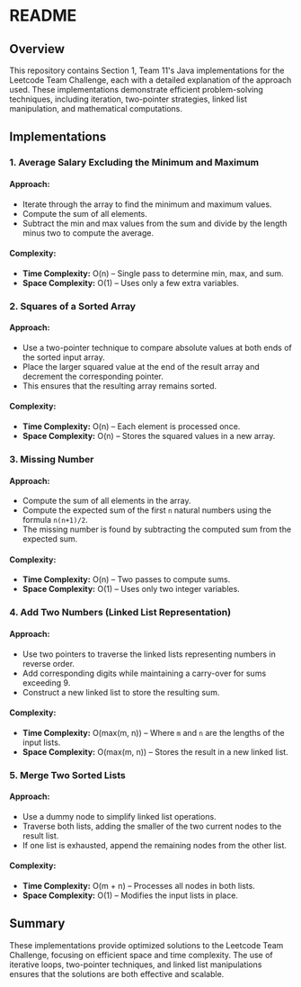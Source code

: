 # README

## Overview
This repository contains Section 1, Team 11's Java implementations for the Leetcode Team Challenge, each with a detailed explanation of the approach used. These implementations demonstrate efficient problem-solving techniques, including iteration, two-pointer strategies, linked list manipulation, and mathematical computations.

## Implementations

### 1. Average Salary Excluding the Minimum and Maximum
#### Approach:
- Iterate through the array to find the minimum and maximum values.
- Compute the sum of all elements.
- Subtract the min and max values from the sum and divide by the length minus two to compute the average.
#### Complexity:
- **Time Complexity:** O(n) – Single pass to determine min, max, and sum.
- **Space Complexity:** O(1) – Uses only a few extra variables.

### 2. Squares of a Sorted Array
#### Approach:
- Use a two-pointer technique to compare absolute values at both ends of the sorted input array.
- Place the larger squared value at the end of the result array and decrement the corresponding pointer.
- This ensures that the resulting array remains sorted.
#### Complexity:
- **Time Complexity:** O(n) – Each element is processed once.
- **Space Complexity:** O(n) – Stores the squared values in a new array.

### 3. Missing Number
#### Approach:
- Compute the sum of all elements in the array.
- Compute the expected sum of the first `n` natural numbers using the formula `n(n+1)/2`.
- The missing number is found by subtracting the computed sum from the expected sum.
#### Complexity:
- **Time Complexity:** O(n) – Two passes to compute sums.
- **Space Complexity:** O(1) – Uses only two integer variables.

### 4. Add Two Numbers (Linked List Representation)
#### Approach:
- Use two pointers to traverse the linked lists representing numbers in reverse order.
- Add corresponding digits while maintaining a carry-over for sums exceeding 9.
- Construct a new linked list to store the resulting sum.
#### Complexity:
- **Time Complexity:** O(max(m, n)) – Where `m` and `n` are the lengths of the input lists.
- **Space Complexity:** O(max(m, n)) – Stores the result in a new linked list.

### 5. Merge Two Sorted Lists
#### Approach:
- Use a dummy node to simplify linked list operations.
- Traverse both lists, adding the smaller of the two current nodes to the result list.
- If one list is exhausted, append the remaining nodes from the other list.
#### Complexity:
- **Time Complexity:** O(m + n) – Processes all nodes in both lists.
- **Space Complexity:** O(1) – Modifies the input lists in place.

## Summary
These implementations provide optimized solutions to the Leetcode Team Challenge, focusing on efficient space and time complexity. The use of iterative loops, two-pointer techniques, and linked list manipulations ensures that the solutions are both effective and scalable.

